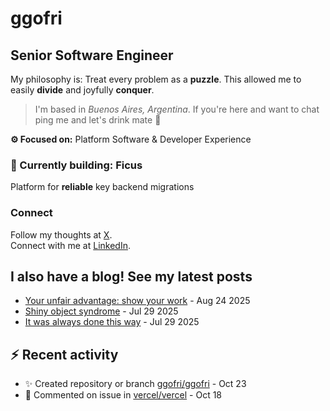 # ggofri

## Senior Software Engineer

My philosophy is: Treat every problem as a **puzzle**. This allowed me to easily **divide** and joyfully **conquer**.

> I'm based in _Buenos Aires, Argentina_. If you're here and want to chat ping me and let's drink mate 🧉

**⚙️ Focused on:** Platform Software & Developer Experience

### 🧱 Currently building: Ficus

Platform for **reliable** key backend migrations

### Connect

Follow my thoughts at [X](https://x.com/ggofri).  
Connect with me at [LinkedIn](https://linkedin.com/in/ggofri).

## I also have a blog! See my latest posts
<!--START_SECTION:blog_posts-->
- [Your unfair advantage: show your work](https://ggofri.vercel.app/blog/unfair-advantage) - Aug 24 2025
- [Shiny object syndrome](https://ggofri.vercel.app/blog/shiny-object) - Jul 29 2025
- [It was always done this way](https://ggofri.vercel.app/blog/always-done-this-way) - Jul 29 2025
<!--END_SECTION:blog_posts-->

## :zap: Recent activity
<!--START_SECTION:activity-->
- ✨ Created repository or branch [ggofri/ggofri](https://github.com/ggofri/ggofri) - Oct 23
- 💬 Commented on issue in [vercel/vercel](https://github.com/vercel/vercel) - Oct 18
<!--END_SECTION:activity-->
